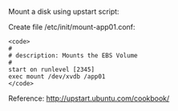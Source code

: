 Mount a disk using upstart script:

Create file /etc/init/mount-app01.conf:

    <code>
    #
    # description: Mounts the EBS Volume
    #
    start on runlevel [2345]
    exec mount /dev/xvdb /app01
    </code>

Reference:
http://upstart.ubuntu.com/cookbook/
